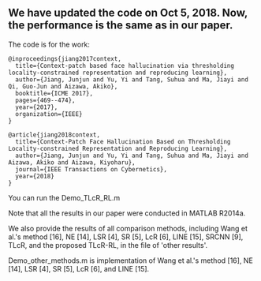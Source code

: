 ## We have updated the code on Oct 5, 2018. Now, the performance is the same as in our paper.

The code is for the work:

````
@inproceedings{jiang2017context,
  title={Context-patch based face hallucination via thresholding locality-constrained representation and reproducing learning},
  author={Jiang, Junjun and Yu, Yi and Tang, Suhua and Ma, Jiayi and Qi, Guo-Jun and Aizawa, Akiko},
  booktitle={ICME 2017},
  pages={469--474},
  year={2017},
  organization={IEEE}
}

@article{jiang2018context,
  title={Context-Patch Face Hallucination Based on Thresholding Locality-constrained Representation and Reproducing Learning},
  author={Jiang, Junjun and Yu, Yi and Tang, Suhua and Ma, Jiayi and Aizawa, Akiko and Aizawa, Kiyoharu},
  journal={IEEE Transactions on Cybernetics},
  year={2018}
}
````



You can run the Demo_TLcR_RL.m


Note that all the results in our paper were conducted in MATLAB R2014a.


We also provide the results of all comparison methods, including Wang et al.'s method [16], NE [14], LSR [4], SR [5], LcR [6], LINE [15], SRCNN [9], TLcR, and the proposed TLcR-RL, in the file of 'other results'.

Demo_other_methods.m is implementation of Wang et al.'s method [16], NE [14], LSR [4], SR [5], LcR [6], and LINE [15].
